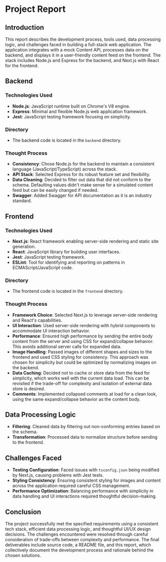 # Project Report

## Introduction
This report describes the development process, tools used, data processing logic, and challenges faced in building a full-stack web application. The application integrates with a mock Content API, processes data on the backend, and displays it in a user-friendly content feed on the frontend. The stack includes Node.js and Express for the backend, and Next.js with React for the frontend.

## Backend

### Technologies Used
- **Node.js**: JavaScript runtime built on Chrome's V8 engine.
- **Express**: Minimal and flexible Node.js web application framework.
- **Jest**: JavaScript testing framework focusing on simplicity.

### Directory
- The backend code is located in the `backend` directory.

### Thought Process
- **Consistency**: Chose Node.js for the backend to maintain a consistent language (JavaScript/TypeScript) across the stack.
- **API Stack**: Selected Express for its robust feature set and flexibility.
- **Data Cleaning**: Decided to filter out data that did not conform to the schema. Defaulting values didn't make sense for a simulated content feed but can be easily changed if needed.
- **Swagger**: Added Swagger for API documentation as it is an industry standard.

## Frontend

### Technologies Used
- **Next.js**: React framework enabling server-side rendering and static site generation.
- **React**: JavaScript library for building user interfaces.
- **Jest**: JavaScript testing framework.
- **ESLint**: Tool for identifying and reporting on patterns in ECMAScript/JavaScript code.

### Directory
- The frontend code is located in the `frontend` directory.

### Thought Process
- **Framework Choice**: Selected Next.js to leverage server-side rendering and React's capabilities.
- **UI Interaction**: Used server-side rendering with hybrid components to accommodate UI interaction behavior.
- **Performance**: Ensured high performance by sending the entire body content from the server and using CSS for expand/collapse behavior. This avoids additional server calls for expanded data.
- **Image Handling**: Passed images of different shapes and sizes to the frontend and used CSS styling for consistency. This approach was chosen for simplicity but could be optimized by normalizing images on the backend.
- **Data Caching**: Decided not to cache or store data from the feed for simplicity, which works well with the current data load. This can be revisited if the trade-off for complexity and isolation of external data store is desired.
- **Comments**: Implemented collapsed comments at load for a clean look, using the same expand/collapse behavior as the content body.

## Data Processing Logic
- **Filtering**: Cleaned data by filtering out non-conforming entries based on the schema.
- **Transformation**: Processed data to normalize structure before sending to the frontend.

## Challenges Faced
- **Testing Configuration**: Faced issues with `tsconfig.json` being modified by Next.js, causing problems with Jest tests.
- **Styling Consistency**: Ensuring consistent styling for images and content across the application required careful CSS management.
- **Performance Optimization**: Balancing performance with simplicity in data handling and UI interactions required thoughtful decision-making.

## Conclusion
The project successfully met the specified requirements using a consistent tech stack, efficient data processing logic, and thoughtful UI/UX design decisions. The challenges encountered were resolved through careful consideration of trade-offs between complexity and performance. The final deliverables include source code, a README file, and this report, which collectively document the development process and rationale behind the chosen solutions.
